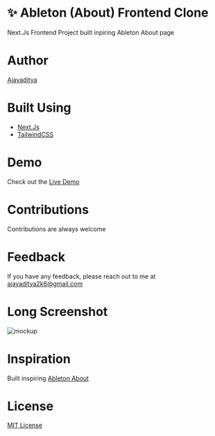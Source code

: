 # ✨ Ableton (About) Frontend Clone

 Next.Js Frontend Project built inpiring Ableton About page

# Author

[Ajayaditya](https://github.com/Ajayaditya06)

# Built Using

- [Next.Js](https://nextjs.org/)
- [TailwindCSS](https://tailwindcss.com/)

# Demo

Check out the [Live Demo](https://ableton-about-frontend-clone.netlify.app/)

# Contributions

Contributions are always welcome

# Feedback

If you have any feedback, please reach out to me at [ajayaditya2k6@gmail.com](ajayaditya2k6@gmail.com)

# Long Screenshot

![mockup](public/mockup.png)

# Inspiration

Built inspiring [Ableton About](https://www.ableton.com/en/about/)

# License

[MIT License](https://choosealicense.com/licenses/mit/)
